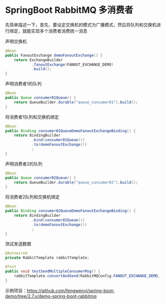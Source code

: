 # SpringBoot RabbitMQ 多消费者

先简单描述一下，首先，要设定交换机的模式为广播模式，然后将队列和交换机进行绑定，就能实现多个消费者消费统一消息

声明交换机

```java
@Bean
public FanoutExchange demoFanoutExchange() {
    return ExchangeBuilder
            .fanoutExchange(FANOUT_EXCHANGE_DEMO)
            .build();
}
```

声明消费者1的队列

```java
@Bean
public Queue consumer01Queue() {
    return QueueBuilder.durable("queue_consumer01").build();
}
```

将消费者1队列和交换机绑定

```java
@Bean
public Binding consumer01QueueDemoFanoutExchangeBinding() {
    return BindingBuilder
            .bind(consumer01Queue())
            .to(demoFanoutExchange())
            ;
}
```

声明消费者2的队列

```java
@Bean
public Queue consumer02Queue() {
    return QueueBuilder.durable("queue_consumer02").build();
}
```

将消费者2队列和交换机绑定

```java
@Bean
public Binding consumer02QueueDemoFanoutExchangeBinding() {
    return BindingBuilder
            .bind(consumer02Queue())
            .to(demoFanoutExchange())
            ;
}
```

测试发送数据

```java
@Autowired
private RabbitTemplate rabbitTemplate;

@Test
public void testSendMultipleConsumerMsg() {
    rabbitTemplate.convertAndSend(RabbitMQConfig.FANOUT_EXCHANGE_DEMO, "", "这是一条可以被多端消费的消息");
}
```

示例项目：https://github.com/fengwenyi/spring-boot-demo/tree/2.7.x/demo-spring-boot-rabbitmq